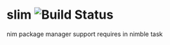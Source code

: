 # slim  ![Build Status](https://github.com/bung87/slim/workflows/Build/badge.svg)  

nim package manager support requires in nimble task  

